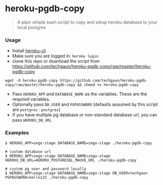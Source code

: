 # heroku-pgdb-copy

> A plain simple bash script to copy and setup heroku database to your local postgres

### Usage

- Install [heroku-cli](https://devcenter.heroku.com/articles/heroku-cli)
- Make sure you are logged in: `heroku login`
- clone this repo or download the script from https://github.com/techgaun/heroku-pgdb-copy/raw/master/heroku-pgdb-copy

```shell
wget -O heroku-pgdb-copy https://github.com/techgaun/heroku-pgdb-copy/raw/master/heroku-pgdb-copy && chmod +x heroku-pgdb-copy
```

- Pass `HEROKU_APP` and `DATABASE_NAME` as the variables. These are the required variables.
- Optionally pass `DB_USER` and `PGPASSWORD` (defaults assumed by this script are `postgres` : `postgres`)
- If you have multiple pg database or non-standard database url, you can pass `HEROKU_DB_URL`

### Examples

```shell
$ HEROKU_APP=zego-stage DATABASE_NAME=zego-stage ./heroku-pgdb-copy

# custom database url
$ HEROKU_APP=zego-stage DATABASE_NAME=zego-stage HEROKU_DB_URL=HEROKU_POSTGRESQL_MAUVE_URL ./heroku-pgdb-copy

# custom pg user and password locally
$ HEROKU_APP=zego-stage DATABASE_NAME=zego-stage DB_USER=techgaun PGPASSWORD=hello123 ./heroku-pgdb-copy
```
